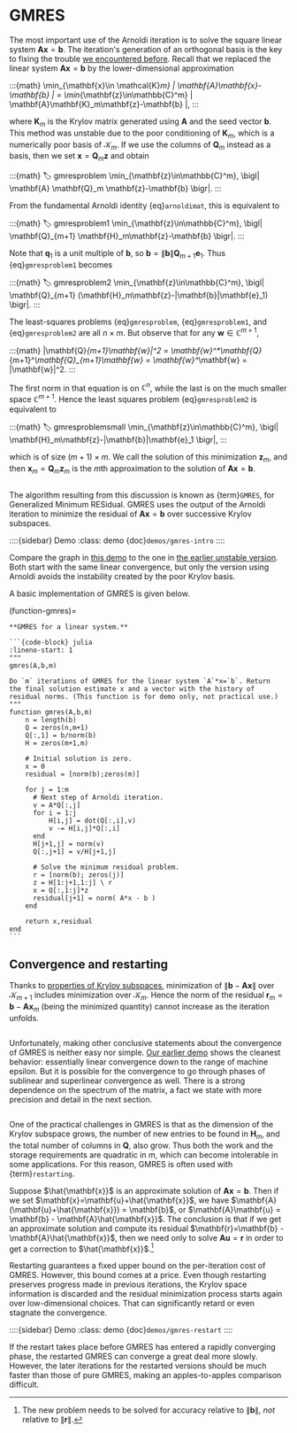 # GMRES

The most important use of the Arnoldi iteration is to solve the square linear system $\mathbf{A}\mathbf{x}=\mathbf{b}$. The iteration's generation of an orthogonal basis is the key to fixing the trouble [we encountered before](demos/subspace-unstable). Recall that we replaced the linear system $\mathbf{A}\mathbf{x}=\mathbf{b}$ by the lower-dimensional approximation

:::{math}
\min_{\mathbf{x}\in \mathcal{K}_m} \|  \mathbf{A}\mathbf{x}-\mathbf{b}  \| = \min_{\mathbf{z}\in\mathbb{C}^m} \|   \mathbf{A}\mathbf{K}_m\mathbf{z}-\mathbf{b}  \|,
:::

where $\mathbf{K}_m$ is the Krylov matrix generated using $\mathbf{A}$ and the seed vector $\mathbf{b}$.  This method was unstable due to the poor conditioning of $\mathbf{K}_m$, which is a numerically poor basis of $\mathcal{K}_m$. If we use the columns of $\mathbf{Q}_m$ instead as a basis, then we set $\mathbf{x}=\mathbf{Q}_m\mathbf{z}$ and obtain

:::{math}
:label: gmresproblem
\min_{\mathbf{z}\in\mathbb{C}^m}\, \bigl\| \mathbf{A} \mathbf{Q}_m \mathbf{z}-\mathbf{b}  \bigr\|.
:::

From the fundamental Arnoldi identity {eq}`arnoldimat`, this is equivalent to

:::{math}
:label: gmresproblem1
\min_{\mathbf{z}\in\mathbb{C}^m}\, \bigl\| \mathbf{Q}_{m+1} \mathbf{H}_m\mathbf{z}-\mathbf{b} \bigr\|.
:::

Note that $\mathbf{q}_1$ is a unit multiple of $\mathbf{b}$, so $\mathbf{b} = \|\mathbf{b}\| \mathbf{Q}_{m+1}\mathbf{e}_1$. Thus {eq}`gmresproblem1` becomes

:::{math}
:label: gmresproblem2
\min_{\mathbf{z}\in\mathbb{C}^m}\, \bigl\| \mathbf{Q}_{m+1} (\mathbf{H}_m\mathbf{z}-\|\mathbf{b}\|\mathbf{e}_1) \bigr\|.
:::


The least-squares problems {eq}`gmresproblem`,  {eq}`gmresproblem1`, and {eq}`gmresproblem2` are all $n\times m$. But observe that for any $\mathbf{w}\in\mathbb{C}^{m+1}$,

:::{math}
  \|\mathbf{Q}_{m+1}\mathbf{w}\|^2 = \mathbf{w}^*\mathbf{Q}_{m+1}^*\mathbf{Q}_{m+1}\mathbf{w} = \mathbf{w}^*\mathbf{w} = \|\mathbf{w}\|^2.
:::

The first norm in that equation is on $\mathbb{C}^n$, while the last is on the much smaller space $\mathbb{C}^{m+1}$. Hence the least squares problem {eq}`gmresproblem2` is equivalent to

:::{math}
  :label: gmresproblemsmall
  \min_{\mathbf{z}\in\mathbb{C}^m}\, \bigl\| \mathbf{H}_m\mathbf{z}-\|\mathbf{b}\|\mathbf{e}_1 \bigr\|,
:::

which is of size $(m+1)\times m$. We call the solution of this minimization $\mathbf{z}_m$, and then $\mathbf{x}_m=\mathbf{Q}_m \mathbf{z}_m$ is the $m$th approximation to the solution of $\mathbf{A}\mathbf{x}=\mathbf{b}$.

```{index} GMRES
```
The algorithm resulting from this discussion is known as {term}`GMRES`, for Generalized Minimum RESidual. GMRES uses the output of the Arnoldi iteration to minimize the residual of $\mathbf{A}\mathbf{x}=\mathbf{b}$ over successive Krylov subspaces.


::::{sidebar} Demo
:class: demo
{doc}`demos/gmres-intro`
::::


Compare the graph in [this demo](demos/gmres-intro.ipynb)  to the one in [the earlier unstable version](demos/subspace-unstable.ipynb). Both start with the same linear convergence, but only the version using Arnoldi avoids the instability created by the poor Krylov basis.

A basic implementation of GMRES is given below.

(function-gmres)=
````{proof:function} gmres
**GMRES for a linear system.**

```{code-block} julia
:lineno-start: 1
"""
gmres(A,b,m)

Do `m` iterations of GMRES for the linear system `A`*x=`b`. Return
the final solution estimate x and a vector with the history of
residual norms. (This function is for demo only, not practical use.)
"""
function gmres(A,b,m)
    n = length(b)
    Q = zeros(n,m+1)
    Q[:,1] = b/norm(b)
    H = zeros(m+1,m)

    # Initial solution is zero.
    x = 0
    residual = [norm(b);zeros(m)]
    
    for j = 1:m
      # Next step of Arnoldi iteration.
      v = A*Q[:,j]
      for i = 1:j
          H[i,j] = dot(Q[:,i],v)
          v -= H[i,j]*Q[:,i]
      end
      H[j+1,j] = norm(v)
      Q[:,j+1] = v/H[j+1,j]

      # Solve the minimum residual problem.
      r = [norm(b); zeros(j)]
      z = H[1:j+1,1:j] \ r
      x = Q[:,1:j]*z
      residual[j+1] = norm( A*x - b )
    end

    return x,residual
end
```
````

## Convergence and restarting

Thanks to [properties of Krylov subspaces](theorem-krylovmult), minimization of $\|\mathbf{b}-\mathbf{A}\mathbf{x}\|$ over $\mathcal{K}_{m+1}$ includes minimization over $\mathcal{K}_m$. Hence the norm of the residual $\mathbf{r}_m = \mathbf{b} - \mathbf{A}\mathbf{x}_m$ (being the minimized quantity) cannot increase as the iteration unfolds.

```{index} convergence rate!linear
```

Unfortunately, making other conclusive statements about the convergence of GMRES is neither easy nor simple. [Our earlier demo](demos/gmres-intro.ipynb) shows the cleanest behavior: essentially linear convergence down to the range of machine epsilon. But it is possible for the convergence to go through phases of sublinear and superlinear convergence as well. There is a strong dependence on the spectrum of the matrix, a fact we state with more precision and detail in the next section.

```{index} GMRES!restarting
```

One of the practical challenges in GMRES is that as the dimension of the Krylov subspace grows, the number of new entries to be found in $\mathbf{H}_m$, and the total number of columns in $\mathbf{Q}$, also grow. Thus both the work and the storage requirements are quadratic in $m$, which can become intolerable in some applications. For this reason, GMRES is often used with {term}`restarting`.

Suppose $\hat{\mathbf{x}}$ is an approximate solution of $\mathbf{A}\mathbf{x}=\mathbf{b}$. Then if we set $\mathbf{x}=\mathbf{u}+\hat{\mathbf{x}}$, we have $\mathbf{A}(\mathbf{u}+\hat{\mathbf{x}}) = \mathbf{b}$, or $\mathbf{A}\mathbf{u} = \mathbf{b} - \mathbf{A}\hat{\mathbf{x}}$. The conclusion is that if we get an approximate solution and compute its residual $\mathbf{r}=\mathbf{b} - \mathbf{A}\hat{\mathbf{x}}$, then we need only to solve $\mathbf{A}\mathbf{u} = \mathbf{r}$ in order to get a correction to $\hat{\mathbf{x}}$.[^relativerestart]

[^relativerestart]: The new problem needs to be solved for accuracy relative to $\|\mathbf{b}\|$, *not* relative to $\|\mathbf{r}\|$.

Restarting guarantees a fixed upper bound on the per-iteration cost of GMRES. However, this bound comes at a price. Even though restarting preserves progress made in previous iterations, the Krylov space information is discarded and the residual minimization process starts again over low-dimensional choices. That can significantly retard or even stagnate the convergence. 

::::{sidebar} Demo
:class: demo
{doc}`demos/gmres-restart`
::::

If the restart takes place before GMRES has entered a rapidly converging phase, the restarted GMRES can converge a great deal more slowly. However, the later iterations for the restarted versions should be much faster than those of pure GMRES, making an apples-to-apples comparison difficult.

<!-- There are other ways to avoid the growth in computational effort as the GMRES/Arnoldi iteration proceeds. Three of the more popular variations are abbreviated CGS, BiCGSTAB, and QMR, and these are also implemented in MATLAB. We do not describe them in this book. -->

<!-- 

\begin{exercises}
	\input{krylov/exercises/GMRES}
\end{exercises} -->
